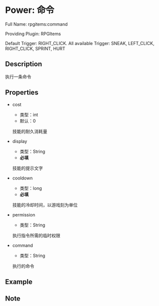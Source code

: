 # Power: 命令

<!-- 本文件是通过游戏内 `/rpgitem gen-wiki` 命令生成的。 -->
<!-- 请只在对应的 "beginCustomXXXX" 与 "endCustomXXXX" 间编辑。  -->
<!-- 如果您想修改技能或其属性的描述， -->
<!-- 请修改 "resources/lang/zh_CN.yml" 中对应的项。 -->

Full Name: rpgitems:command

Providing Plugin: RPGItems

Default Trigger: RIGHT_CLICK. All available Trigger: SNEAK, LEFT_CLICK, RIGHT_CLICK, SPRINT, HURT


<!-- beginCustomHeader -->
<!-- endCustomHeader -->

## Description

执行一条命令
<!-- beginCustomDescription -->
<!-- endCustomDescription -->

## Properties

* cost

  * 类型：int
  * 默认：0

  技能的耐久消耗量

* display

  * 类型：String
  * **必填**

  技能的提示文字

* cooldown

  * 类型：long
  * **必填**

  技能的冷却时间，以游戏刻为单位

* permission

  * 类型：String

  执行指令所需的临时权限

* command

  * 类型：String

  执行的命令


<!-- beginCustomProperties -->
<!-- endCustomProperties -->

## Example

<!-- beginCustomExample -->
<!-- endCustomExample -->

## Note

<!-- beginCustomNote -->
<!-- endCustomNote -->